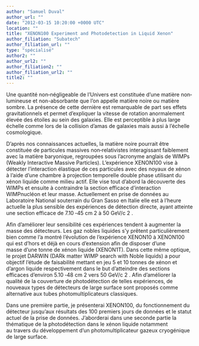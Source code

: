 ```yaml
---
author: "Samuel Duval"
author_url: ""
date: "2012-03-15 10:20:00 +0000 UTC"
location: ""
title: "XENON100 Experiment and Photodetection in Liquid Xenon"
author_filiation: "Subatech"
author_filiation_url: ""
type: "spécialisé"
author2: ""
author_url2: ""
author_filiation2: ""
author_filiation_url2: ""
title2: ""
---
```

Une quantité non‐négligeable de l’Univers est constituée d’une matière non‐lumineuse et non-absorbante que l’on appelle matière noire ou matière sombre. La présence de cette dernière est remarquable de part ses effets gravitationnels et permet d’expliquer la vitesse de rotation anormalement élevée des étoiles au sein des galaxies. Elle est perceptible à plus large échelle comme lors de la collision d’amas de galaxies mais aussi à l’échelle cosmologique.

D’après nos connaissances actuelles, la matière noire pourrait être constituée de particules massives non‐relativistes interagissant faiblement avec la matière baryonique, regroupées sous l’acronyme anglais de WIMPs (Weakly Interactive Massive Particles). L’expérience XENON100 vise à détecter l’interaction élastique de ces particules avec des noyaux de xénon à l’aide d’une chambre à projection temporelle double phase utilisant du xénon liquide comme milieu actif. Elle vise tout d’abord la découverte des WIMPs et ensuite à contraindre la section efficace d’interaction WIMPnucléon et leur masse. Actuellement en prise de données au Laboratoire National souterrain du Gran Sasso en Italie elle est à l’heure actuelle la plus sensible des expériences de détection directe, ayant atteinte une section efficace de 7.10
‐45
 cm
2
 à 50 GeV/c
2
.

Afin d’améliorer leur sensibilité ces expériences tendent à augmenter la masse des détecteurs. Les gaz nobles liquides s’y prêtent particulièrement bien comme l’a montré l’évolution de l’expérience XENON10 à XENON100 qui est d’hors et déjà en cours d’extension afin de disposer d’une masse d’une tonne de xénon liquide (XENON1T). Dans cette même optique, le projet DARWIN (DARk matter WIMP search with Noble liquids) a pour objectif l’étude de faisabilité mettant en jeu 5 et 10 tonnes de xénon et d’argon liquide respectivement dans le but d’atteindre des sections efficaces d’environ 5.10
‐48
 cm
2
 vers 50 GeV/c
2
. Afin d’améliorer la qualité de la couverture de photodétection de telles expériences, de nouveaux types de détecteurs de large surface sont proposés comme alternative aux tubes photomultiplicateurs classiques.

Dans une première partie, je présenterai XENON100, du fonctionnement du détecteur jusqu’aux résultats des 100 premiers jours de données et le statut actuel de la prise de données. J’aborderai dans une seconde partie la thématique de la photodétection dans le xénon liquide notamment au travers du développement d’un photomultiplicateur gazeux cryogénique de large surface.
